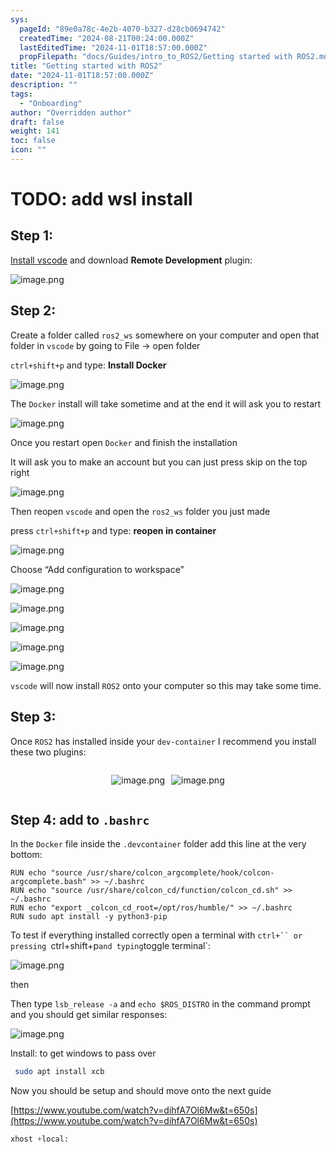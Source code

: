 ```yaml
---
sys:
  pageId: "89e0a78c-4e2b-4070-b327-d28cb0694742"
  createdTime: "2024-08-21T00:24:00.000Z"
  lastEditedTime: "2024-11-01T18:57:00.000Z"
  propFilepath: "docs/Guides/intro_to_ROS2/Getting started with ROS2.md"
title: "Getting started with ROS2"
date: "2024-11-01T18:57:00.000Z"
description: ""
tags:
  - "Onboarding"
author: "Overridden author"
draft: false
weight: 141
toc: false
icon: ""
---
```


# TODO: add wsl install

## Step 1:

[Install vscode](https://code.visualstudio.com/download) and download **Remote Development** plugin:

![image.png](https://prod-files-secure.s3.us-west-2.amazonaws.com/d518164a-d88e-44d1-a4ee-3adb3bd8bce0/efb52993-1881-4a40-b95e-6f020334f022/image.png?X-Amz-Algorithm=AWS4-HMAC-SHA256&X-Amz-Content-Sha256=UNSIGNED-PAYLOAD&X-Amz-Credential=ASIAZI2LB466423FLN5I%2F20250406%2Fus-west-2%2Fs3%2Faws4_request&X-Amz-Date=20250406T110205Z&X-Amz-Expires=3600&X-Amz-Security-Token=IQoJb3JpZ2luX2VjEMn%2F%2F%2F%2F%2F%2F%2F%2F%2F%2FwEaCXVzLXdlc3QtMiJIMEYCIQD4L9%2BKYNP6SjUEM1A8FodSKJNK8mk3WAgQTEDMl8I4pAIhALrCMyafoid28H1GMmmBEYftKZ0n5UpJf4pumSR9klxIKv8DCEIQABoMNjM3NDIzMTgzODA1Igyew1OmSLgw2pptgpAq3ANkmqR4BbsLw%2F2vGARQ48Ch8knMMT0wBMVnFjv7E9tknx43CW0YimW8da6d0F7NQGqql7BbbdN3LMZbgcPhhNaPY7MrqlrW5MPck1ICyo84Lxfczk2fCl0n9wD23b18Ljkd0dtkccoJMJv0dBrVrQ%2F0G13reG5UXns4046q8SyPojNaPe5fkWbbl6yHK8LVVQJWrYdLzgwldhJMKDotJPkF83%2FqQFigEWtH4RS%2FzQ7QzZHhCcKiaZXdQAyOBFFNzBQ1l11qZEoy2HyBLmu2K6BYaAjNsrhI10CHybfuP79nWakWulL7EhwLgmT%2BVsYUPfZjiFnV9%2FhxceGRymZQmJhBWl1c0blP%2BFGpcVbWWuQ88XlMSYrSrEmlGI7lXXLcRdQZpcZPJ2KTVRxK37Mlbz%2BSCBDMNPMt5bK4hq6%2FLx9NVLMB1ZPzuV4mvGd3MLOCMivytaOd9Kzcy1IWd6tsIbja8RdmDQd8EZAMi50betcPM2JTmehBy8NR8fdqrbmtsK%2BCT1iMol%2FmuAnQbgEN4M%2BHg%2FV9ppr1PuJmiiyh59X%2BERliyN5T3RAKW4F%2BEEOXucVlkw80w4tE13VxI85EeT%2FgXcz3oCNzFBzBd9Fm5NuUfILyGjk7J%2BNBsddH4zC1%2Fsi%2FBjqkAbNWYs2CofhepIN%2BNcqAZYp0Wck9Y8a6AF6HiYLxurIHXRdQ2FZSSwK7qT2wEUb3zXBtsSvqRBYXhLgmiUsTb4ojIsEtqwpJnz6j6qqjhhQftw9Xh8zxc9uSHjHbEgpqJPs0OVf3QPFGTNSUgruCyZ8EPwjGDw93RFvq9REpWx0CwUcESn25Fxhlofi7%2BKtoLrtKvtq4qRoxDFnMNmamSID7ycz8&X-Amz-Signature=27c6e92d14db18b6b6e778d2b4233250694c9bcb90c42e3a9de33249b073a845&X-Amz-SignedHeaders=host&x-id=GetObject)

## Step 2:

Create a folder called `ros2_ws` somewhere on your computer and open that folder in `vscode` by going to File → open folder 

`ctrl+shift+p` and type: **Install Docker**

![image.png](https://prod-files-secure.s3.us-west-2.amazonaws.com/d518164a-d88e-44d1-a4ee-3adb3bd8bce0/2269dc0e-1cd5-47ff-bceb-c04ad9b2eab0/image.png?X-Amz-Algorithm=AWS4-HMAC-SHA256&X-Amz-Content-Sha256=UNSIGNED-PAYLOAD&X-Amz-Credential=ASIAZI2LB466423FLN5I%2F20250406%2Fus-west-2%2Fs3%2Faws4_request&X-Amz-Date=20250406T110205Z&X-Amz-Expires=3600&X-Amz-Security-Token=IQoJb3JpZ2luX2VjEMn%2F%2F%2F%2F%2F%2F%2F%2F%2F%2FwEaCXVzLXdlc3QtMiJIMEYCIQD4L9%2BKYNP6SjUEM1A8FodSKJNK8mk3WAgQTEDMl8I4pAIhALrCMyafoid28H1GMmmBEYftKZ0n5UpJf4pumSR9klxIKv8DCEIQABoMNjM3NDIzMTgzODA1Igyew1OmSLgw2pptgpAq3ANkmqR4BbsLw%2F2vGARQ48Ch8knMMT0wBMVnFjv7E9tknx43CW0YimW8da6d0F7NQGqql7BbbdN3LMZbgcPhhNaPY7MrqlrW5MPck1ICyo84Lxfczk2fCl0n9wD23b18Ljkd0dtkccoJMJv0dBrVrQ%2F0G13reG5UXns4046q8SyPojNaPe5fkWbbl6yHK8LVVQJWrYdLzgwldhJMKDotJPkF83%2FqQFigEWtH4RS%2FzQ7QzZHhCcKiaZXdQAyOBFFNzBQ1l11qZEoy2HyBLmu2K6BYaAjNsrhI10CHybfuP79nWakWulL7EhwLgmT%2BVsYUPfZjiFnV9%2FhxceGRymZQmJhBWl1c0blP%2BFGpcVbWWuQ88XlMSYrSrEmlGI7lXXLcRdQZpcZPJ2KTVRxK37Mlbz%2BSCBDMNPMt5bK4hq6%2FLx9NVLMB1ZPzuV4mvGd3MLOCMivytaOd9Kzcy1IWd6tsIbja8RdmDQd8EZAMi50betcPM2JTmehBy8NR8fdqrbmtsK%2BCT1iMol%2FmuAnQbgEN4M%2BHg%2FV9ppr1PuJmiiyh59X%2BERliyN5T3RAKW4F%2BEEOXucVlkw80w4tE13VxI85EeT%2FgXcz3oCNzFBzBd9Fm5NuUfILyGjk7J%2BNBsddH4zC1%2Fsi%2FBjqkAbNWYs2CofhepIN%2BNcqAZYp0Wck9Y8a6AF6HiYLxurIHXRdQ2FZSSwK7qT2wEUb3zXBtsSvqRBYXhLgmiUsTb4ojIsEtqwpJnz6j6qqjhhQftw9Xh8zxc9uSHjHbEgpqJPs0OVf3QPFGTNSUgruCyZ8EPwjGDw93RFvq9REpWx0CwUcESn25Fxhlofi7%2BKtoLrtKvtq4qRoxDFnMNmamSID7ycz8&X-Amz-Signature=ba8bd32a7006a8d0853bc7f2166919636ebb1c1ef49870132eb8059fd8a0fc7e&X-Amz-SignedHeaders=host&x-id=GetObject)

The `Docker` install will take sometime and at the end it will ask you to restart

![image.png](https://prod-files-secure.s3.us-west-2.amazonaws.com/d518164a-d88e-44d1-a4ee-3adb3bd8bce0/ed233f78-be33-4b1f-b89c-9c346c0e961e/image.png?X-Amz-Algorithm=AWS4-HMAC-SHA256&X-Amz-Content-Sha256=UNSIGNED-PAYLOAD&X-Amz-Credential=ASIAZI2LB466423FLN5I%2F20250406%2Fus-west-2%2Fs3%2Faws4_request&X-Amz-Date=20250406T110205Z&X-Amz-Expires=3600&X-Amz-Security-Token=IQoJb3JpZ2luX2VjEMn%2F%2F%2F%2F%2F%2F%2F%2F%2F%2FwEaCXVzLXdlc3QtMiJIMEYCIQD4L9%2BKYNP6SjUEM1A8FodSKJNK8mk3WAgQTEDMl8I4pAIhALrCMyafoid28H1GMmmBEYftKZ0n5UpJf4pumSR9klxIKv8DCEIQABoMNjM3NDIzMTgzODA1Igyew1OmSLgw2pptgpAq3ANkmqR4BbsLw%2F2vGARQ48Ch8knMMT0wBMVnFjv7E9tknx43CW0YimW8da6d0F7NQGqql7BbbdN3LMZbgcPhhNaPY7MrqlrW5MPck1ICyo84Lxfczk2fCl0n9wD23b18Ljkd0dtkccoJMJv0dBrVrQ%2F0G13reG5UXns4046q8SyPojNaPe5fkWbbl6yHK8LVVQJWrYdLzgwldhJMKDotJPkF83%2FqQFigEWtH4RS%2FzQ7QzZHhCcKiaZXdQAyOBFFNzBQ1l11qZEoy2HyBLmu2K6BYaAjNsrhI10CHybfuP79nWakWulL7EhwLgmT%2BVsYUPfZjiFnV9%2FhxceGRymZQmJhBWl1c0blP%2BFGpcVbWWuQ88XlMSYrSrEmlGI7lXXLcRdQZpcZPJ2KTVRxK37Mlbz%2BSCBDMNPMt5bK4hq6%2FLx9NVLMB1ZPzuV4mvGd3MLOCMivytaOd9Kzcy1IWd6tsIbja8RdmDQd8EZAMi50betcPM2JTmehBy8NR8fdqrbmtsK%2BCT1iMol%2FmuAnQbgEN4M%2BHg%2FV9ppr1PuJmiiyh59X%2BERliyN5T3RAKW4F%2BEEOXucVlkw80w4tE13VxI85EeT%2FgXcz3oCNzFBzBd9Fm5NuUfILyGjk7J%2BNBsddH4zC1%2Fsi%2FBjqkAbNWYs2CofhepIN%2BNcqAZYp0Wck9Y8a6AF6HiYLxurIHXRdQ2FZSSwK7qT2wEUb3zXBtsSvqRBYXhLgmiUsTb4ojIsEtqwpJnz6j6qqjhhQftw9Xh8zxc9uSHjHbEgpqJPs0OVf3QPFGTNSUgruCyZ8EPwjGDw93RFvq9REpWx0CwUcESn25Fxhlofi7%2BKtoLrtKvtq4qRoxDFnMNmamSID7ycz8&X-Amz-Signature=fa2f7dd299f3ac19e36b5e117973d07bd8771c010c8afab5b63cdd6379f24fe7&X-Amz-SignedHeaders=host&x-id=GetObject)

Once you restart open `Docker` and finish the installation

It will ask you to make an account but you can just press skip on the top right

![image.png](https://prod-files-secure.s3.us-west-2.amazonaws.com/d518164a-d88e-44d1-a4ee-3adb3bd8bce0/21010ad9-1659-4fd9-9f59-9932a09b2a3d/image.png?X-Amz-Algorithm=AWS4-HMAC-SHA256&X-Amz-Content-Sha256=UNSIGNED-PAYLOAD&X-Amz-Credential=ASIAZI2LB466423FLN5I%2F20250406%2Fus-west-2%2Fs3%2Faws4_request&X-Amz-Date=20250406T110205Z&X-Amz-Expires=3600&X-Amz-Security-Token=IQoJb3JpZ2luX2VjEMn%2F%2F%2F%2F%2F%2F%2F%2F%2F%2FwEaCXVzLXdlc3QtMiJIMEYCIQD4L9%2BKYNP6SjUEM1A8FodSKJNK8mk3WAgQTEDMl8I4pAIhALrCMyafoid28H1GMmmBEYftKZ0n5UpJf4pumSR9klxIKv8DCEIQABoMNjM3NDIzMTgzODA1Igyew1OmSLgw2pptgpAq3ANkmqR4BbsLw%2F2vGARQ48Ch8knMMT0wBMVnFjv7E9tknx43CW0YimW8da6d0F7NQGqql7BbbdN3LMZbgcPhhNaPY7MrqlrW5MPck1ICyo84Lxfczk2fCl0n9wD23b18Ljkd0dtkccoJMJv0dBrVrQ%2F0G13reG5UXns4046q8SyPojNaPe5fkWbbl6yHK8LVVQJWrYdLzgwldhJMKDotJPkF83%2FqQFigEWtH4RS%2FzQ7QzZHhCcKiaZXdQAyOBFFNzBQ1l11qZEoy2HyBLmu2K6BYaAjNsrhI10CHybfuP79nWakWulL7EhwLgmT%2BVsYUPfZjiFnV9%2FhxceGRymZQmJhBWl1c0blP%2BFGpcVbWWuQ88XlMSYrSrEmlGI7lXXLcRdQZpcZPJ2KTVRxK37Mlbz%2BSCBDMNPMt5bK4hq6%2FLx9NVLMB1ZPzuV4mvGd3MLOCMivytaOd9Kzcy1IWd6tsIbja8RdmDQd8EZAMi50betcPM2JTmehBy8NR8fdqrbmtsK%2BCT1iMol%2FmuAnQbgEN4M%2BHg%2FV9ppr1PuJmiiyh59X%2BERliyN5T3RAKW4F%2BEEOXucVlkw80w4tE13VxI85EeT%2FgXcz3oCNzFBzBd9Fm5NuUfILyGjk7J%2BNBsddH4zC1%2Fsi%2FBjqkAbNWYs2CofhepIN%2BNcqAZYp0Wck9Y8a6AF6HiYLxurIHXRdQ2FZSSwK7qT2wEUb3zXBtsSvqRBYXhLgmiUsTb4ojIsEtqwpJnz6j6qqjhhQftw9Xh8zxc9uSHjHbEgpqJPs0OVf3QPFGTNSUgruCyZ8EPwjGDw93RFvq9REpWx0CwUcESn25Fxhlofi7%2BKtoLrtKvtq4qRoxDFnMNmamSID7ycz8&X-Amz-Signature=c2bfc0ac407b5d52c38c70e88bf7ac8a84e69ce04a431e13f3a6c6d94e99988a&X-Amz-SignedHeaders=host&x-id=GetObject)

Then reopen `vscode` and open the `ros2_ws` folder you just made

press `ctrl+shift+p` and type: **reopen in container**

![image.png](https://prod-files-secure.s3.us-west-2.amazonaws.com/d518164a-d88e-44d1-a4ee-3adb3bd8bce0/4e93b8c2-41ad-488c-8095-c74205196118/image.png?X-Amz-Algorithm=AWS4-HMAC-SHA256&X-Amz-Content-Sha256=UNSIGNED-PAYLOAD&X-Amz-Credential=ASIAZI2LB466423FLN5I%2F20250406%2Fus-west-2%2Fs3%2Faws4_request&X-Amz-Date=20250406T110205Z&X-Amz-Expires=3600&X-Amz-Security-Token=IQoJb3JpZ2luX2VjEMn%2F%2F%2F%2F%2F%2F%2F%2F%2F%2FwEaCXVzLXdlc3QtMiJIMEYCIQD4L9%2BKYNP6SjUEM1A8FodSKJNK8mk3WAgQTEDMl8I4pAIhALrCMyafoid28H1GMmmBEYftKZ0n5UpJf4pumSR9klxIKv8DCEIQABoMNjM3NDIzMTgzODA1Igyew1OmSLgw2pptgpAq3ANkmqR4BbsLw%2F2vGARQ48Ch8knMMT0wBMVnFjv7E9tknx43CW0YimW8da6d0F7NQGqql7BbbdN3LMZbgcPhhNaPY7MrqlrW5MPck1ICyo84Lxfczk2fCl0n9wD23b18Ljkd0dtkccoJMJv0dBrVrQ%2F0G13reG5UXns4046q8SyPojNaPe5fkWbbl6yHK8LVVQJWrYdLzgwldhJMKDotJPkF83%2FqQFigEWtH4RS%2FzQ7QzZHhCcKiaZXdQAyOBFFNzBQ1l11qZEoy2HyBLmu2K6BYaAjNsrhI10CHybfuP79nWakWulL7EhwLgmT%2BVsYUPfZjiFnV9%2FhxceGRymZQmJhBWl1c0blP%2BFGpcVbWWuQ88XlMSYrSrEmlGI7lXXLcRdQZpcZPJ2KTVRxK37Mlbz%2BSCBDMNPMt5bK4hq6%2FLx9NVLMB1ZPzuV4mvGd3MLOCMivytaOd9Kzcy1IWd6tsIbja8RdmDQd8EZAMi50betcPM2JTmehBy8NR8fdqrbmtsK%2BCT1iMol%2FmuAnQbgEN4M%2BHg%2FV9ppr1PuJmiiyh59X%2BERliyN5T3RAKW4F%2BEEOXucVlkw80w4tE13VxI85EeT%2FgXcz3oCNzFBzBd9Fm5NuUfILyGjk7J%2BNBsddH4zC1%2Fsi%2FBjqkAbNWYs2CofhepIN%2BNcqAZYp0Wck9Y8a6AF6HiYLxurIHXRdQ2FZSSwK7qT2wEUb3zXBtsSvqRBYXhLgmiUsTb4ojIsEtqwpJnz6j6qqjhhQftw9Xh8zxc9uSHjHbEgpqJPs0OVf3QPFGTNSUgruCyZ8EPwjGDw93RFvq9REpWx0CwUcESn25Fxhlofi7%2BKtoLrtKvtq4qRoxDFnMNmamSID7ycz8&X-Amz-Signature=fac40498d9e316f107437603c26906ccf6b079c55cf6998c5c0b8d9dfbf85766&X-Amz-SignedHeaders=host&x-id=GetObject)

Choose “Add configuration to workspace”

![image.png](https://prod-files-secure.s3.us-west-2.amazonaws.com/d518164a-d88e-44d1-a4ee-3adb3bd8bce0/9560b282-5060-4989-ba37-97e7b2c22476/image.png?X-Amz-Algorithm=AWS4-HMAC-SHA256&X-Amz-Content-Sha256=UNSIGNED-PAYLOAD&X-Amz-Credential=ASIAZI2LB466423FLN5I%2F20250406%2Fus-west-2%2Fs3%2Faws4_request&X-Amz-Date=20250406T110205Z&X-Amz-Expires=3600&X-Amz-Security-Token=IQoJb3JpZ2luX2VjEMn%2F%2F%2F%2F%2F%2F%2F%2F%2F%2FwEaCXVzLXdlc3QtMiJIMEYCIQD4L9%2BKYNP6SjUEM1A8FodSKJNK8mk3WAgQTEDMl8I4pAIhALrCMyafoid28H1GMmmBEYftKZ0n5UpJf4pumSR9klxIKv8DCEIQABoMNjM3NDIzMTgzODA1Igyew1OmSLgw2pptgpAq3ANkmqR4BbsLw%2F2vGARQ48Ch8knMMT0wBMVnFjv7E9tknx43CW0YimW8da6d0F7NQGqql7BbbdN3LMZbgcPhhNaPY7MrqlrW5MPck1ICyo84Lxfczk2fCl0n9wD23b18Ljkd0dtkccoJMJv0dBrVrQ%2F0G13reG5UXns4046q8SyPojNaPe5fkWbbl6yHK8LVVQJWrYdLzgwldhJMKDotJPkF83%2FqQFigEWtH4RS%2FzQ7QzZHhCcKiaZXdQAyOBFFNzBQ1l11qZEoy2HyBLmu2K6BYaAjNsrhI10CHybfuP79nWakWulL7EhwLgmT%2BVsYUPfZjiFnV9%2FhxceGRymZQmJhBWl1c0blP%2BFGpcVbWWuQ88XlMSYrSrEmlGI7lXXLcRdQZpcZPJ2KTVRxK37Mlbz%2BSCBDMNPMt5bK4hq6%2FLx9NVLMB1ZPzuV4mvGd3MLOCMivytaOd9Kzcy1IWd6tsIbja8RdmDQd8EZAMi50betcPM2JTmehBy8NR8fdqrbmtsK%2BCT1iMol%2FmuAnQbgEN4M%2BHg%2FV9ppr1PuJmiiyh59X%2BERliyN5T3RAKW4F%2BEEOXucVlkw80w4tE13VxI85EeT%2FgXcz3oCNzFBzBd9Fm5NuUfILyGjk7J%2BNBsddH4zC1%2Fsi%2FBjqkAbNWYs2CofhepIN%2BNcqAZYp0Wck9Y8a6AF6HiYLxurIHXRdQ2FZSSwK7qT2wEUb3zXBtsSvqRBYXhLgmiUsTb4ojIsEtqwpJnz6j6qqjhhQftw9Xh8zxc9uSHjHbEgpqJPs0OVf3QPFGTNSUgruCyZ8EPwjGDw93RFvq9REpWx0CwUcESn25Fxhlofi7%2BKtoLrtKvtq4qRoxDFnMNmamSID7ycz8&X-Amz-Signature=a35294ea6765ad8a83567b92f5d8c2244750a34ce38a038d2eb98bf9ffbb827f&X-Amz-SignedHeaders=host&x-id=GetObject)

![image.png](https://prod-files-secure.s3.us-west-2.amazonaws.com/d518164a-d88e-44d1-a4ee-3adb3bd8bce0/2ee63f81-886b-48e8-a553-dc6e5eac99e4/image.png?X-Amz-Algorithm=AWS4-HMAC-SHA256&X-Amz-Content-Sha256=UNSIGNED-PAYLOAD&X-Amz-Credential=ASIAZI2LB466423FLN5I%2F20250406%2Fus-west-2%2Fs3%2Faws4_request&X-Amz-Date=20250406T110205Z&X-Amz-Expires=3600&X-Amz-Security-Token=IQoJb3JpZ2luX2VjEMn%2F%2F%2F%2F%2F%2F%2F%2F%2F%2FwEaCXVzLXdlc3QtMiJIMEYCIQD4L9%2BKYNP6SjUEM1A8FodSKJNK8mk3WAgQTEDMl8I4pAIhALrCMyafoid28H1GMmmBEYftKZ0n5UpJf4pumSR9klxIKv8DCEIQABoMNjM3NDIzMTgzODA1Igyew1OmSLgw2pptgpAq3ANkmqR4BbsLw%2F2vGARQ48Ch8knMMT0wBMVnFjv7E9tknx43CW0YimW8da6d0F7NQGqql7BbbdN3LMZbgcPhhNaPY7MrqlrW5MPck1ICyo84Lxfczk2fCl0n9wD23b18Ljkd0dtkccoJMJv0dBrVrQ%2F0G13reG5UXns4046q8SyPojNaPe5fkWbbl6yHK8LVVQJWrYdLzgwldhJMKDotJPkF83%2FqQFigEWtH4RS%2FzQ7QzZHhCcKiaZXdQAyOBFFNzBQ1l11qZEoy2HyBLmu2K6BYaAjNsrhI10CHybfuP79nWakWulL7EhwLgmT%2BVsYUPfZjiFnV9%2FhxceGRymZQmJhBWl1c0blP%2BFGpcVbWWuQ88XlMSYrSrEmlGI7lXXLcRdQZpcZPJ2KTVRxK37Mlbz%2BSCBDMNPMt5bK4hq6%2FLx9NVLMB1ZPzuV4mvGd3MLOCMivytaOd9Kzcy1IWd6tsIbja8RdmDQd8EZAMi50betcPM2JTmehBy8NR8fdqrbmtsK%2BCT1iMol%2FmuAnQbgEN4M%2BHg%2FV9ppr1PuJmiiyh59X%2BERliyN5T3RAKW4F%2BEEOXucVlkw80w4tE13VxI85EeT%2FgXcz3oCNzFBzBd9Fm5NuUfILyGjk7J%2BNBsddH4zC1%2Fsi%2FBjqkAbNWYs2CofhepIN%2BNcqAZYp0Wck9Y8a6AF6HiYLxurIHXRdQ2FZSSwK7qT2wEUb3zXBtsSvqRBYXhLgmiUsTb4ojIsEtqwpJnz6j6qqjhhQftw9Xh8zxc9uSHjHbEgpqJPs0OVf3QPFGTNSUgruCyZ8EPwjGDw93RFvq9REpWx0CwUcESn25Fxhlofi7%2BKtoLrtKvtq4qRoxDFnMNmamSID7ycz8&X-Amz-Signature=f67c566020f656f3072b097d78e37bc2b10f53dc44ba6e436050555567b4f1aa&X-Amz-SignedHeaders=host&x-id=GetObject)

![image.png](https://prod-files-secure.s3.us-west-2.amazonaws.com/d518164a-d88e-44d1-a4ee-3adb3bd8bce0/ae1580b2-b048-407e-aed9-b584224a7a04/image.png?X-Amz-Algorithm=AWS4-HMAC-SHA256&X-Amz-Content-Sha256=UNSIGNED-PAYLOAD&X-Amz-Credential=ASIAZI2LB466423FLN5I%2F20250406%2Fus-west-2%2Fs3%2Faws4_request&X-Amz-Date=20250406T110205Z&X-Amz-Expires=3600&X-Amz-Security-Token=IQoJb3JpZ2luX2VjEMn%2F%2F%2F%2F%2F%2F%2F%2F%2F%2FwEaCXVzLXdlc3QtMiJIMEYCIQD4L9%2BKYNP6SjUEM1A8FodSKJNK8mk3WAgQTEDMl8I4pAIhALrCMyafoid28H1GMmmBEYftKZ0n5UpJf4pumSR9klxIKv8DCEIQABoMNjM3NDIzMTgzODA1Igyew1OmSLgw2pptgpAq3ANkmqR4BbsLw%2F2vGARQ48Ch8knMMT0wBMVnFjv7E9tknx43CW0YimW8da6d0F7NQGqql7BbbdN3LMZbgcPhhNaPY7MrqlrW5MPck1ICyo84Lxfczk2fCl0n9wD23b18Ljkd0dtkccoJMJv0dBrVrQ%2F0G13reG5UXns4046q8SyPojNaPe5fkWbbl6yHK8LVVQJWrYdLzgwldhJMKDotJPkF83%2FqQFigEWtH4RS%2FzQ7QzZHhCcKiaZXdQAyOBFFNzBQ1l11qZEoy2HyBLmu2K6BYaAjNsrhI10CHybfuP79nWakWulL7EhwLgmT%2BVsYUPfZjiFnV9%2FhxceGRymZQmJhBWl1c0blP%2BFGpcVbWWuQ88XlMSYrSrEmlGI7lXXLcRdQZpcZPJ2KTVRxK37Mlbz%2BSCBDMNPMt5bK4hq6%2FLx9NVLMB1ZPzuV4mvGd3MLOCMivytaOd9Kzcy1IWd6tsIbja8RdmDQd8EZAMi50betcPM2JTmehBy8NR8fdqrbmtsK%2BCT1iMol%2FmuAnQbgEN4M%2BHg%2FV9ppr1PuJmiiyh59X%2BERliyN5T3RAKW4F%2BEEOXucVlkw80w4tE13VxI85EeT%2FgXcz3oCNzFBzBd9Fm5NuUfILyGjk7J%2BNBsddH4zC1%2Fsi%2FBjqkAbNWYs2CofhepIN%2BNcqAZYp0Wck9Y8a6AF6HiYLxurIHXRdQ2FZSSwK7qT2wEUb3zXBtsSvqRBYXhLgmiUsTb4ojIsEtqwpJnz6j6qqjhhQftw9Xh8zxc9uSHjHbEgpqJPs0OVf3QPFGTNSUgruCyZ8EPwjGDw93RFvq9REpWx0CwUcESn25Fxhlofi7%2BKtoLrtKvtq4qRoxDFnMNmamSID7ycz8&X-Amz-Signature=a43490e4c7c5989d00bfd9fbcc4b11aa08cfe63cfbf1df19fa658b1a4eda73bd&X-Amz-SignedHeaders=host&x-id=GetObject)

![image.png](https://prod-files-secure.s3.us-west-2.amazonaws.com/d518164a-d88e-44d1-a4ee-3adb3bd8bce0/53255b28-f75e-430f-b9e3-c0ac8577e42b/image.png?X-Amz-Algorithm=AWS4-HMAC-SHA256&X-Amz-Content-Sha256=UNSIGNED-PAYLOAD&X-Amz-Credential=ASIAZI2LB466423FLN5I%2F20250406%2Fus-west-2%2Fs3%2Faws4_request&X-Amz-Date=20250406T110205Z&X-Amz-Expires=3600&X-Amz-Security-Token=IQoJb3JpZ2luX2VjEMn%2F%2F%2F%2F%2F%2F%2F%2F%2F%2FwEaCXVzLXdlc3QtMiJIMEYCIQD4L9%2BKYNP6SjUEM1A8FodSKJNK8mk3WAgQTEDMl8I4pAIhALrCMyafoid28H1GMmmBEYftKZ0n5UpJf4pumSR9klxIKv8DCEIQABoMNjM3NDIzMTgzODA1Igyew1OmSLgw2pptgpAq3ANkmqR4BbsLw%2F2vGARQ48Ch8knMMT0wBMVnFjv7E9tknx43CW0YimW8da6d0F7NQGqql7BbbdN3LMZbgcPhhNaPY7MrqlrW5MPck1ICyo84Lxfczk2fCl0n9wD23b18Ljkd0dtkccoJMJv0dBrVrQ%2F0G13reG5UXns4046q8SyPojNaPe5fkWbbl6yHK8LVVQJWrYdLzgwldhJMKDotJPkF83%2FqQFigEWtH4RS%2FzQ7QzZHhCcKiaZXdQAyOBFFNzBQ1l11qZEoy2HyBLmu2K6BYaAjNsrhI10CHybfuP79nWakWulL7EhwLgmT%2BVsYUPfZjiFnV9%2FhxceGRymZQmJhBWl1c0blP%2BFGpcVbWWuQ88XlMSYrSrEmlGI7lXXLcRdQZpcZPJ2KTVRxK37Mlbz%2BSCBDMNPMt5bK4hq6%2FLx9NVLMB1ZPzuV4mvGd3MLOCMivytaOd9Kzcy1IWd6tsIbja8RdmDQd8EZAMi50betcPM2JTmehBy8NR8fdqrbmtsK%2BCT1iMol%2FmuAnQbgEN4M%2BHg%2FV9ppr1PuJmiiyh59X%2BERliyN5T3RAKW4F%2BEEOXucVlkw80w4tE13VxI85EeT%2FgXcz3oCNzFBzBd9Fm5NuUfILyGjk7J%2BNBsddH4zC1%2Fsi%2FBjqkAbNWYs2CofhepIN%2BNcqAZYp0Wck9Y8a6AF6HiYLxurIHXRdQ2FZSSwK7qT2wEUb3zXBtsSvqRBYXhLgmiUsTb4ojIsEtqwpJnz6j6qqjhhQftw9Xh8zxc9uSHjHbEgpqJPs0OVf3QPFGTNSUgruCyZ8EPwjGDw93RFvq9REpWx0CwUcESn25Fxhlofi7%2BKtoLrtKvtq4qRoxDFnMNmamSID7ycz8&X-Amz-Signature=4e36e32c2a8987c4166b2855d9a1878cc04895e0144fe2bd1702d750b1958de7&X-Amz-SignedHeaders=host&x-id=GetObject)

![image.png](https://prod-files-secure.s3.us-west-2.amazonaws.com/d518164a-d88e-44d1-a4ee-3adb3bd8bce0/7c562767-5af9-4ffb-97d1-327bcdf4ee00/image.png?X-Amz-Algorithm=AWS4-HMAC-SHA256&X-Amz-Content-Sha256=UNSIGNED-PAYLOAD&X-Amz-Credential=ASIAZI2LB466423FLN5I%2F20250406%2Fus-west-2%2Fs3%2Faws4_request&X-Amz-Date=20250406T110205Z&X-Amz-Expires=3600&X-Amz-Security-Token=IQoJb3JpZ2luX2VjEMn%2F%2F%2F%2F%2F%2F%2F%2F%2F%2FwEaCXVzLXdlc3QtMiJIMEYCIQD4L9%2BKYNP6SjUEM1A8FodSKJNK8mk3WAgQTEDMl8I4pAIhALrCMyafoid28H1GMmmBEYftKZ0n5UpJf4pumSR9klxIKv8DCEIQABoMNjM3NDIzMTgzODA1Igyew1OmSLgw2pptgpAq3ANkmqR4BbsLw%2F2vGARQ48Ch8knMMT0wBMVnFjv7E9tknx43CW0YimW8da6d0F7NQGqql7BbbdN3LMZbgcPhhNaPY7MrqlrW5MPck1ICyo84Lxfczk2fCl0n9wD23b18Ljkd0dtkccoJMJv0dBrVrQ%2F0G13reG5UXns4046q8SyPojNaPe5fkWbbl6yHK8LVVQJWrYdLzgwldhJMKDotJPkF83%2FqQFigEWtH4RS%2FzQ7QzZHhCcKiaZXdQAyOBFFNzBQ1l11qZEoy2HyBLmu2K6BYaAjNsrhI10CHybfuP79nWakWulL7EhwLgmT%2BVsYUPfZjiFnV9%2FhxceGRymZQmJhBWl1c0blP%2BFGpcVbWWuQ88XlMSYrSrEmlGI7lXXLcRdQZpcZPJ2KTVRxK37Mlbz%2BSCBDMNPMt5bK4hq6%2FLx9NVLMB1ZPzuV4mvGd3MLOCMivytaOd9Kzcy1IWd6tsIbja8RdmDQd8EZAMi50betcPM2JTmehBy8NR8fdqrbmtsK%2BCT1iMol%2FmuAnQbgEN4M%2BHg%2FV9ppr1PuJmiiyh59X%2BERliyN5T3RAKW4F%2BEEOXucVlkw80w4tE13VxI85EeT%2FgXcz3oCNzFBzBd9Fm5NuUfILyGjk7J%2BNBsddH4zC1%2Fsi%2FBjqkAbNWYs2CofhepIN%2BNcqAZYp0Wck9Y8a6AF6HiYLxurIHXRdQ2FZSSwK7qT2wEUb3zXBtsSvqRBYXhLgmiUsTb4ojIsEtqwpJnz6j6qqjhhQftw9Xh8zxc9uSHjHbEgpqJPs0OVf3QPFGTNSUgruCyZ8EPwjGDw93RFvq9REpWx0CwUcESn25Fxhlofi7%2BKtoLrtKvtq4qRoxDFnMNmamSID7ycz8&X-Amz-Signature=c69493cbc8f96e67e3e12cd3af7831309856b411e54e239efc8a15d9028b5198&X-Amz-SignedHeaders=host&x-id=GetObject)

`vscode` will now install `ROS2` onto your computer so this may take some time.

## Step 3:

Once `ROS2` has installed inside your `dev-container` I recommend you install these two plugins:

<div style="display: flex;flex-direction: row; column-gap:10px; max-width: 630px;justify-content: center;">
<div>

![image.png](https://prod-files-secure.s3.us-west-2.amazonaws.com/d518164a-d88e-44d1-a4ee-3adb3bd8bce0/3fc3d550-5a54-4ba1-ba6b-faa01cdb7369/image.png?X-Amz-Algorithm=AWS4-HMAC-SHA256&X-Amz-Content-Sha256=UNSIGNED-PAYLOAD&X-Amz-Credential=ASIAZI2LB466XG4AVG4J%2F20250406%2Fus-west-2%2Fs3%2Faws4_request&X-Amz-Date=20250406T110209Z&X-Amz-Expires=3600&X-Amz-Security-Token=IQoJb3JpZ2luX2VjEMn%2F%2F%2F%2F%2F%2F%2F%2F%2F%2FwEaCXVzLXdlc3QtMiJIMEYCIQDzCCvO9CEMLTIw%2B46UtR3RaShz%2BZvyaGO9X0Sro2YOYwIhALsTyKHk3EwHKh8sJkthi%2BZSIR2SDEtCukmAL0I0ym2QKv8DCEIQABoMNjM3NDIzMTgzODA1IgxDzr%2FUPL41WBFzkJkq3AME1jvRjDhcG40H2KEhmDmA0LgS8xpKshP6XM%2FS%2FtqouieCwrUqDJyKeHYJoP1FJGoGu423R%2BQOZV7MZqX8N1a6XiCS5p1voO1MP7%2FR0YYgnho%2FbTvL0yIFPt3KlVS83YBsUNm4EXHZOdjZ0wvl10sZa5PXTztn%2F9u8ZxufNZTzTGNLeYthp3CO09zUj%2Bl9O%2BCHBEG3RjY7o9oRRV%2BqRWrkhB4zcv5uFUKBHkVrMc6xPirPbDGGB2e4r9KY4WKDDeq2Eipixdusm4FSuH%2BYK3ZsYs%2Fom5bOL%2BPtXEx9boyl6nCLEan3knKgBRsO749f%2Fe%2BLjmtzLOt3%2BSdJ3XBCx9Qt%2FQKGeH9DT2Q7pE02uSOPG06dVBRiJddxKSJlqqhBr3LoGUqMLjziujMJnisFUitIXimAD2DGkUPFHRtg1QuaN9D%2FzXNI7rb1zUBeiCvwcy4%2F6JwLg1L0YUTONhW3wF0G4vPhzQWOrFPZisEKZ2X5dZeGk%2F6OtougdPDfP5TQeNRxOzk2BIFkOYgL23UicL6BmzdtAcj%2Fvm51ptqTlbU%2BvFzC7qwSbaUPe3%2BdT9m8ZOJEa%2Bnitvorna2vueOmQwCKYAC%2FTAGUP2OMeYn5uG08u8z%2FjwVpRkXYaKFHzTD%2B%2Fsi%2FBjqkAXIMBU1E6KoAQwVJaOE1BIYskGlquiWxoqzlAfWWEl1mCz6gLZYDnDCZ8WitnmXzOSyJ%2BlHJ%2BJuTX2n%2FjNCqdeeeHwfzu4E8vCUP1nmkpwfZ6i91vKag22mSa0s2KnowigfRABPsYcO7d9DWe00wEffa0niUCDzJXJtnDn74tBzH5PELvVMNEQPg5KHrW7ldE51UNOhwWAQw%2FZI30D80TA2UZovU&X-Amz-Signature=f9126cf54c530cef7be3780287f43f8c60406bc589ff01500e10b486b458acb9&X-Amz-SignedHeaders=host&x-id=GetObject)

</div>
<div>

![image.png](https://prod-files-secure.s3.us-west-2.amazonaws.com/d518164a-d88e-44d1-a4ee-3adb3bd8bce0/d994cc66-13c2-4093-a5a3-f84cf4601a82/image.png?X-Amz-Algorithm=AWS4-HMAC-SHA256&X-Amz-Content-Sha256=UNSIGNED-PAYLOAD&X-Amz-Credential=ASIAZI2LB466TOK2CKRZ%2F20250406%2Fus-west-2%2Fs3%2Faws4_request&X-Amz-Date=20250406T110209Z&X-Amz-Expires=3600&X-Amz-Security-Token=IQoJb3JpZ2luX2VjEMn%2F%2F%2F%2F%2F%2F%2F%2F%2F%2FwEaCXVzLXdlc3QtMiJGMEQCIGgGg3YZtwNpbY55lno1pviVQ%2FsfwrCV8i6b8WK0rbPlAiAfYN67y8LxCY04yMpjGxDLz8Ju%2BR%2Bj6xZOmZ252XEV2ir%2FAwhCEAAaDDYzNzQyMzE4MzgwNSIMCCQFuSVr1yfXhS1jKtwDF7XgZ294acv2abXgNedhySRvjhgL22jxJm2ugXU4DTIPMC%2BJB0Tch64YVVRJ27VE4wOFhOMANdyD0UsoZvwzzGrh8kN0O4QDT9ejrMAjwDLb66P63VZuYAyZn1ygmG9N7%2FYyOQprGTEcs3slymgGMsV6CpucuUxtgtX0sBe8YXiODs8uAEW2Dqe%2BfYE9T5FIyEn7jpEq3LGZS1CXbzP9FstUsLsQNpnTbH98GZ8qOSmhw%2ByhcNsBEhRRPyaCdbb0m2oo80NON12llSVHCqekl5ZWCnX2vzLV7MW22wyAp8v%2FnvN311WQtRquGQJHQC3D2vNknzKjS9Bu5P%2FBb%2B2YljyH%2B5Z%2FsueIXSjwH%2FIGlc7PP47LTmiK6NnOOdFtEaiQFylY9gaewgII9sxAhsLKjbypq%2BwzKcGulKiCgzL%2F0gCXX%2FSecA4Mfx1cOqXfGIqxjQprjes2QUB3h1UunclS2Omdcw8rBh1BNgjnqH4cuhyjNf4DGxJcUJxZVWCdysGZhRy0huPTPO5qAYl1saSPjkcD%2FXMdsQyLAIpFhxz9Gm3Ntp147%2BFX4o5LSiawuw4aqpMj3SNlnlWnAWeGEErOZMj%2FsapiCkfShHpflPyB6rQh7r4ppNSaA8sWbY4wqf7IvwY6pgGbkoP8LAKntvcvOnzcptmc1RsszsrR3urWetuwRJn9Qn945ky1vJ0YmzCE1Sej0oDhj7sBV8N5euiokk8eIyx2WdFHDNeL%2BxI9ndHryghggZom%2BNKkyjdvDVx9v%2BFyACae%2BfH9WhwLAJ95WHkdy2y1smtnN%2Ffc%2BfLOxydgR9ON%2FSlFeih131Zm0qIiF9tdWvJrPQoy4a82uMy0K%2FgIb9P5HjSSjdzD&X-Amz-Signature=47c4ef7aeb213a6d2de0d1b5479080473ffd40278d7b0fd840fd0168905d63f0&X-Amz-SignedHeaders=host&x-id=GetObject)

</div>
</div>

## Step 4: add to `.bashrc`

In the `Docker` file inside the `.devcontainer` folder add this line at the very bottom: 

```docker
RUN echo "source /usr/share/colcon_argcomplete/hook/colcon-argcomplete.bash" >> ~/.bashrc
RUN echo "source /usr/share/colcon_cd/function/colcon_cd.sh" >> ~/.bashrc
RUN echo "export _colcon_cd_root=/opt/ros/humble/" >> ~/.bashrc
RUN sudo apt install -y python3-pip 
```

To test if everything installed correctly open a terminal with `ctrl+`` or pressing `ctrl+shift+p` and typing `toggle terminal`:

![image.png](https://prod-files-secure.s3.us-west-2.amazonaws.com/d518164a-d88e-44d1-a4ee-3adb3bd8bce0/6a4943d8-b04e-4c02-9a58-775f3384d1a5/image.png?X-Amz-Algorithm=AWS4-HMAC-SHA256&X-Amz-Content-Sha256=UNSIGNED-PAYLOAD&X-Amz-Credential=ASIAZI2LB466423FLN5I%2F20250406%2Fus-west-2%2Fs3%2Faws4_request&X-Amz-Date=20250406T110205Z&X-Amz-Expires=3600&X-Amz-Security-Token=IQoJb3JpZ2luX2VjEMn%2F%2F%2F%2F%2F%2F%2F%2F%2F%2FwEaCXVzLXdlc3QtMiJIMEYCIQD4L9%2BKYNP6SjUEM1A8FodSKJNK8mk3WAgQTEDMl8I4pAIhALrCMyafoid28H1GMmmBEYftKZ0n5UpJf4pumSR9klxIKv8DCEIQABoMNjM3NDIzMTgzODA1Igyew1OmSLgw2pptgpAq3ANkmqR4BbsLw%2F2vGARQ48Ch8knMMT0wBMVnFjv7E9tknx43CW0YimW8da6d0F7NQGqql7BbbdN3LMZbgcPhhNaPY7MrqlrW5MPck1ICyo84Lxfczk2fCl0n9wD23b18Ljkd0dtkccoJMJv0dBrVrQ%2F0G13reG5UXns4046q8SyPojNaPe5fkWbbl6yHK8LVVQJWrYdLzgwldhJMKDotJPkF83%2FqQFigEWtH4RS%2FzQ7QzZHhCcKiaZXdQAyOBFFNzBQ1l11qZEoy2HyBLmu2K6BYaAjNsrhI10CHybfuP79nWakWulL7EhwLgmT%2BVsYUPfZjiFnV9%2FhxceGRymZQmJhBWl1c0blP%2BFGpcVbWWuQ88XlMSYrSrEmlGI7lXXLcRdQZpcZPJ2KTVRxK37Mlbz%2BSCBDMNPMt5bK4hq6%2FLx9NVLMB1ZPzuV4mvGd3MLOCMivytaOd9Kzcy1IWd6tsIbja8RdmDQd8EZAMi50betcPM2JTmehBy8NR8fdqrbmtsK%2BCT1iMol%2FmuAnQbgEN4M%2BHg%2FV9ppr1PuJmiiyh59X%2BERliyN5T3RAKW4F%2BEEOXucVlkw80w4tE13VxI85EeT%2FgXcz3oCNzFBzBd9Fm5NuUfILyGjk7J%2BNBsddH4zC1%2Fsi%2FBjqkAbNWYs2CofhepIN%2BNcqAZYp0Wck9Y8a6AF6HiYLxurIHXRdQ2FZSSwK7qT2wEUb3zXBtsSvqRBYXhLgmiUsTb4ojIsEtqwpJnz6j6qqjhhQftw9Xh8zxc9uSHjHbEgpqJPs0OVf3QPFGTNSUgruCyZ8EPwjGDw93RFvq9REpWx0CwUcESn25Fxhlofi7%2BKtoLrtKvtq4qRoxDFnMNmamSID7ycz8&X-Amz-Signature=dc9c84608f3621b81eb0a409b44f951420b8199b87427689781b4cedecbcda06&X-Amz-SignedHeaders=host&x-id=GetObject)

then 

Then type `lsb_release -a` and `echo $ROS_DISTRO` in the command prompt and you should get similar responses:

![image.png](https://prod-files-secure.s3.us-west-2.amazonaws.com/d518164a-d88e-44d1-a4ee-3adb3bd8bce0/3e635dec-a805-4e85-8b9e-d000e5b71a4e/image.png?X-Amz-Algorithm=AWS4-HMAC-SHA256&X-Amz-Content-Sha256=UNSIGNED-PAYLOAD&X-Amz-Credential=ASIAZI2LB466423FLN5I%2F20250406%2Fus-west-2%2Fs3%2Faws4_request&X-Amz-Date=20250406T110205Z&X-Amz-Expires=3600&X-Amz-Security-Token=IQoJb3JpZ2luX2VjEMn%2F%2F%2F%2F%2F%2F%2F%2F%2F%2FwEaCXVzLXdlc3QtMiJIMEYCIQD4L9%2BKYNP6SjUEM1A8FodSKJNK8mk3WAgQTEDMl8I4pAIhALrCMyafoid28H1GMmmBEYftKZ0n5UpJf4pumSR9klxIKv8DCEIQABoMNjM3NDIzMTgzODA1Igyew1OmSLgw2pptgpAq3ANkmqR4BbsLw%2F2vGARQ48Ch8knMMT0wBMVnFjv7E9tknx43CW0YimW8da6d0F7NQGqql7BbbdN3LMZbgcPhhNaPY7MrqlrW5MPck1ICyo84Lxfczk2fCl0n9wD23b18Ljkd0dtkccoJMJv0dBrVrQ%2F0G13reG5UXns4046q8SyPojNaPe5fkWbbl6yHK8LVVQJWrYdLzgwldhJMKDotJPkF83%2FqQFigEWtH4RS%2FzQ7QzZHhCcKiaZXdQAyOBFFNzBQ1l11qZEoy2HyBLmu2K6BYaAjNsrhI10CHybfuP79nWakWulL7EhwLgmT%2BVsYUPfZjiFnV9%2FhxceGRymZQmJhBWl1c0blP%2BFGpcVbWWuQ88XlMSYrSrEmlGI7lXXLcRdQZpcZPJ2KTVRxK37Mlbz%2BSCBDMNPMt5bK4hq6%2FLx9NVLMB1ZPzuV4mvGd3MLOCMivytaOd9Kzcy1IWd6tsIbja8RdmDQd8EZAMi50betcPM2JTmehBy8NR8fdqrbmtsK%2BCT1iMol%2FmuAnQbgEN4M%2BHg%2FV9ppr1PuJmiiyh59X%2BERliyN5T3RAKW4F%2BEEOXucVlkw80w4tE13VxI85EeT%2FgXcz3oCNzFBzBd9Fm5NuUfILyGjk7J%2BNBsddH4zC1%2Fsi%2FBjqkAbNWYs2CofhepIN%2BNcqAZYp0Wck9Y8a6AF6HiYLxurIHXRdQ2FZSSwK7qT2wEUb3zXBtsSvqRBYXhLgmiUsTb4ojIsEtqwpJnz6j6qqjhhQftw9Xh8zxc9uSHjHbEgpqJPs0OVf3QPFGTNSUgruCyZ8EPwjGDw93RFvq9REpWx0CwUcESn25Fxhlofi7%2BKtoLrtKvtq4qRoxDFnMNmamSID7ycz8&X-Amz-Signature=4b2c3ad65feb2315acfcfa0ad68dbd42696f874802e4bdca04a768927a0f51a6&X-Amz-SignedHeaders=host&x-id=GetObject)

Install:  to get windows to pass over

```bash
 sudo apt install xcb
```

Now you should be setup and should move onto the next guide 

[https://www.youtube.com/watch?v=dihfA7Ol6Mw&t=650s](https://www.youtube.com/watch?v=dihfA7Ol6Mw&t=650s)

```python
xhost +local:
```
